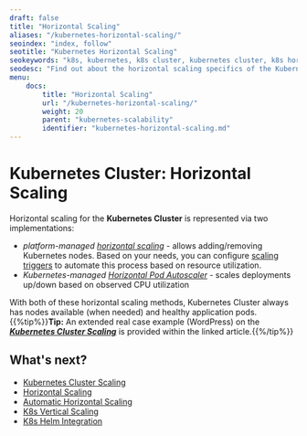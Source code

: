 ```yaml
---
draft: false
title: "Horizontal Scaling"
aliases: "/kubernetes-horizontal-scaling/"
seoindex: "index, follow"
seotitle: "Kubernetes Horizontal Scaling"
seokeywords: "k8s, kubernetes, k8s cluster, kubernetes cluster, k8s horizontal scaling, kubernetes horizontal scaling, k8s automatic horizontal scaling, kubernetes cluster horizontal scaling, k8s horizontal pod autoscaler"
seodesc: "Find out about the horizontal scaling specifics of the Kubernetes Cluster, and the automatic scaling benefits the platform provides."
menu: 
    docs:
        title: "Horizontal Scaling"
        url: "/kubernetes-horizontal-scaling/"
        weight: 20
        parent: "kubernetes-scalability"
        identifier: "kubernetes-horizontal-scaling.md"
---
```


# Kubernetes Cluster: Horizontal Scaling

Horizontal scaling for the **Kubernetes Cluster** is represented via two implementations:

* *platform-managed [horizontal scaling](/horizontal-scaling)* - allows adding/removing Kubernetes nodes. Based on your needs, you can configure [scaling triggers](/automatic-horizontal-scaling#configure-triggers) to automate this process based on resource utilization.
* *Kubernetes-managed [Horizontal Pod Autoscaler](https://kubernetes.io/docs/tasks/run-application/horizontal-pod-autoscale/)* - scales deployments up/down based on observed CPU utilization

With both of these horizontal scaling methods, Kubernetes Cluster always has nodes available (when needed) and healthy application pods.
{{%tip%}}**Tip:** An extended real case example (WordPress) on the ***[Kubernetes Cluster Scaling](https://www.virtuozzo.com/company/blog/scaling-kubernetes/)*** is provided within the linked article.{{%/tip%}}

## What's next?
* [Kubernetes Cluster Scaling](https://www.virtuozzo.com/company/blog/scaling-kubernetes/)
* [Horizontal Scaling](/horizontal-scaling)
* [Automatic Horizontal Scaling](/automatic-horizontal-scaling)
* [K8s Vertical Scaling](/kubernetes-vertical-scaling)
* [K8s Helm Integration](/kubernetes-helm-integration)


